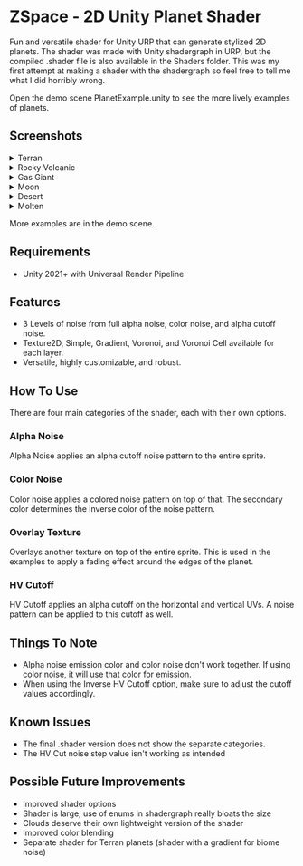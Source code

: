 # ZSpace - 2D Unity Planet Shader
 
Fun and versatile shader for Unity URP that can generate stylized 2D planets.
The shader was made with Unity shadergraph in URP, but the compiled .shader file is also available in the Shaders folder.
This was my first attempt at making a shader with the shadergraph so feel free to tell me what I did horribly wrong.

Open the demo scene PlanetExample.unity to see the more lively examples of planets.

## Screenshots
<details>
  <summary>Terran</summary> 
  
![image](https://user-images.githubusercontent.com/51724102/220834703-f3bb3cb1-71d5-4ff5-8116-16745fc710c9.png)
</details>

<details>
  <summary>Rocky Volcanic</summary> 
  
![image](https://user-images.githubusercontent.com/51724102/220834801-281b967a-9bbf-4751-8727-108adf97de7b.png)
</details>

<details>
  <summary>Gas Giant</summary> 
  
![image](https://user-images.githubusercontent.com/51724102/220834852-498f0f06-9e4b-4b1c-9407-1a6646cf9d48.png)
</details>

<details>
  <summary>Moon</summary> 
  
![image](https://user-images.githubusercontent.com/51724102/220835828-a19febd0-78cf-4865-b0dc-4de1e5741b25.png)

</details>

<details>
  <summary>Desert</summary> 
  
![image](https://user-images.githubusercontent.com/51724102/220835940-cc193305-a636-47c1-8b99-57002d95bd85.png)

</details>

<details>
  <summary>Molten</summary> 
  
![image](https://user-images.githubusercontent.com/51724102/220836005-1194d29f-de6d-4467-b73f-53cfcf861b76.png)

</details>

More examples are in the demo scene.

## Requirements
* Unity 2021+ with Universal Render Pipeline

## Features
* 3 Levels of noise from full alpha noise, color noise, and alpha cutoff noise.
* Texture2D, Simple, Gradient, Voronoi, and Voronoi Cell available for each layer.
* Versatile, highly customizable, and robust.

## How To Use
There are four main categories of the shader, each with their own options.

### Alpha Noise
Alpha Noise applies an alpha cutoff noise pattern to the entire sprite.

### Color Noise
Color noise applies a colored noise pattern on top of that. 
The secondary color determines the inverse color of the noise pattern.

### Overlay Texture
Overlays another texture on top of the entire sprite.
This is used in the examples to apply a fading effect around the edges of the planet.

### HV Cutoff
HV Cutoff applies an alpha cutoff on the horizontal and vertical UVs.
A noise pattern can be applied to this cutoff as well.

## Things To Note
* Alpha noise emission color and color noise don't work together. If using color noise, it will use that color for emission.
* When using the Inverse HV Cutoff option, make sure to adjust the cutoff values accordingly.

## Known Issues
* The final .shader version does not show the separate categories.
* The HV Cut noise step value isn't working as intended

## Possible Future Improvements
* Improved shader options
* Shader is large, use of enums in shadergraph really bloats the size
* Clouds deserve their own lightweight version of the shader
* Improved color blending
* Separate shader for Terran planets (shader with a gradient for biome noise)
